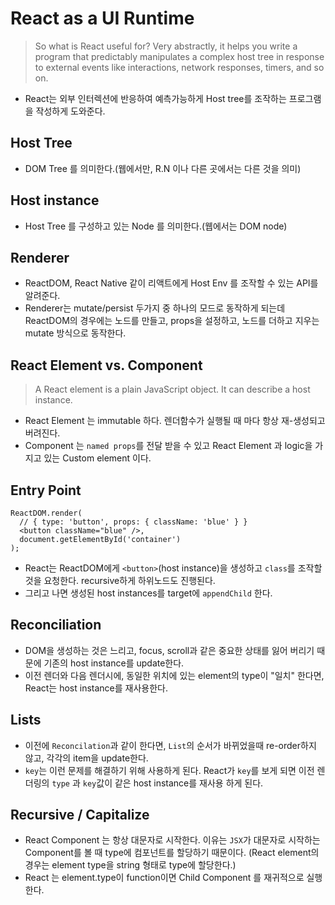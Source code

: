 # React as a UI Runtime
> So what is React useful for? Very abstractly, it helps you write a program that predictably manipulates a complex host tree in response to external events like interactions, network responses, timers, and so on.
- React는 외부 인터렉션에 반응하여 예측가능하게 Host tree를 조작하는 프로그램을 작성하게 도와준다.
## Host Tree
- DOM Tree 를 의미한다.(웹에서만, R.N 이나 다른 곳에서는 다른 것을 의미)
## Host instance
- Host Tree 를 구성하고 있는 Node 를 의미한다.(웹에서는 DOM node)

## Renderer
- ReactDOM, React Native 같이 리액트에게 Host Env 를 조작할 수 있는 API를 알려준다.
- Renderer는 mutate/persist 두가지 중 하나의 모드로 동작하게 되는데 ReactDOM의 경우에는
노드를 만들고, props을 설정하고, 노드를 더하고 지우는 mutate 방식으로 동작한다.

## React Element vs. Component
> A React element is a plain JavaScript object. It can describe a host instance.
- React Element 는 immutable 하다. 렌더함수가 실행될 때 마다 항상 재-생성되고 버려진다.
- Component 는 `named props`를 전달 받을 수 있고 React Element 과 logic을 가지고 있는 Custom element 이다.

## Entry Point
```
ReactDOM.render(
  // { type: 'button', props: { className: 'blue' } }
  <button className="blue" />,
  document.getElementById('container')
);
```
- React는 ReactDOM에게 `<button>`(host instance)을 생성하고 `class`를 조작할 것을 요청한다. recursive하게 하위노드도 진행된다.
- 그리고 나면 생성된 host instances를 target에 `appendChild` 한다.

## Reconciliation
- DOM을 생성하는 것은 느리고, focus, scroll과 같은 중요한 상태를 잃어 버리기 때문에 기존의 host instance를 update한다.
- 이전 렌더와 다음 렌더시에, 동일한 위치에 있는 element의 type이 "일치" 한다면, React는 host instance를 재사용한다.

## Lists
- 이전에 `Reconcilation`과 같이 한다면, `List`의 순서가 바뀌었을때 re-order하지 않고, 각각의 item을 update한다.
- `key`는 이런 문제를 해결하기 위해 사용하게 된다. React가 `key`를 보게 되면 이전 렌더링의  `type` 과 `key`값이 같은 host instance를 재사용 하게 된다.

## Recursive / Capitalize
- React Component 는 항상 대문자로 시작한다. 이유는 `JSX`가 대문자로 시작하는 Component를 볼 때 type에 컴포넌트를 할당하기 때문이다. (React element의 경우는 element type을 string 형태로 type에 할당한다.)
- React 는 element.type이 function이면 Child Component 를 재귀적으로 실행한다.